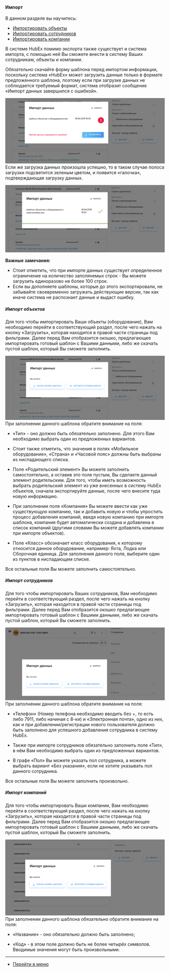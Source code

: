 #### Импорт
В данном разделе вы научитесь:
<html>
  <meta charset="utf-8">
  <title>Быстрый переход внутри документа</title>
 <ul>
       <li><a href="#objects">Импортировать объекты</a></li>
       <li><a href="#workers">Импортировать сотрудников</a></li>
       <li><a href="#companies">Импортировать компании</a></li>
 </ul>
</html>

В системе HubEx помимо экспорта также существует и система импорта, с помощью неё Вы сможете внести в систему Ваших сотрудникам, объекты и компании.

Обязательно скачайте форму шаблона перед импортом информации, поскольку система «HubEx» может загрузить данные только в формате предложенного шаблона, поэтому если при загрузке данных не соблюдается требуемый формат, система отобразит сообщение «Импорт данных завершился с ошибкой».

![imp1.png](/attachments/images/FAQ/USER/Import/imp1.png)
Если же загрузка данных произошла успешно, то в таком случае полоса загрузки подсветится зеленым цветом, и появится «галочка», подтверждающая загрузку данных.

![imp2.png](/attachments/images/FAQ/USER/Import/imp2.png)

**Важные замечания:**
- Стоит отметить, что при импорте данных существует определенное ограничение на количество заполянемых строк - Вы можете загрузить единоразово не более 100 строк.
- Если вы дополняете шаблоны, которые до этого экспортировали, не забывайте своевременно загружать действующие версии, так как иначе система не распознает данные и выдаст ошибку.


<h5 id="objects">Импорт объектов</h5>
Для того чтобы импортировать Ваши объекты (оборудование), Вам необходимо перейти в соответствующий раздел, после чего нажать на кнопку «Загрузить», которая находится в правой части страницы под фильтрами. Далее перед Вам отобразится окошко, предлагающее импортировать готовый шаблон с Вашими данными, либо же скачать пустой шаблон, который Вы сможете заполнить.

![impobj1.png](/attachments/images/FAQ/USER/Import/impobj1.png)
При заполнении данного шаблона обратите внимание на поля:
- «Тип» - оно должно быть обязательно заполнено. Для этого Вам необходимо выбрать один из предложенных вариантов.

- Стоит также отметить, что значения в полях «Мобильное оборудование», «Страна» и «Часовой пояс» должны быть выбраны из ниспадающего списка.

- Поле «Родительский элемент» Вы можете заполнить самостоятельно, а оставив это поле пустым, Вы сделаете данный элемент родительским. Для того, чтобы иметь возможность выбрать родительский элемент из уже внесенных в систему HubEx объектов, сначала экспортируйте данные, после чего внесите туда новую информацию.

- При заполнении поля «Компания» Вы можете ввести как уже существующую компанию, так и добавить новую и чтобы упростить процесс добавления компаний, введя новую компанию при импорте шаблона, компания будет автоматически создана и добавлена в список компаний (другими словами Вы можете добавлять компании при импорте объектов).

- Поле «Класс» обозначает класс оборудования, к которому относится данное оборудование, например: Яхта, Лодка или Сборочная единица. Для заполнения данного поля, выберите один из пунктов в ниспадающем списке.

Все остальные поля Вы можете заполнить самостоятельно.


<h5 id="workers">Импорт сотрудников</h5>

Для того чтобы импортировать Ваших сотрудников, Вам необходимо перейти в соответствующий раздел, после чего нажать на кнопку «Загрузить», которая находится в правой части страницы под фильтрами. Далее перед Вам отобразится окошко предлагающее импортировать готовый шаблон с Вашими данными, либо же скачать пустой шаблон, который Вы сможете заполнить.

![impwork1.png](/attachments/images/FAQ/USER/Import/impworker1.png)
При заполнении данного шаблона обратите внимание на поля:
- «Телефон» (Номер телефона необходимо вводить без +, то есть либо 7911, либо начиная с 8-ки) и «Электронная почта», одно из них, как и при добавлении/регистрации нового пользователя должно быть заполнено для успешного добавления сотрудника в систему HubEx.

- Также при импорте сотрудников обязательно заполнить поле «Тип», в нём Вам необходимо выбрать один из предложенных вариантов.

- В графе «Пол» Вы можете указать пол сотрудника, а можете выбрать вариант «Без указания», если не хотите указывать пол данного сотрудника.

Все остальные поля Вы можете заполнить произвольно.


<h5 id="companies">Импорт компаний</h5>

Для того чтобы импортировать Ваши компании, Вам необходимо перейти в соответствующий раздел, после чего нажать на кнопку «Загрузить», которая находится в правой части страницы под фильтрами. Далее перед Вам отобразится окошко предлагающее импортировать готовый шаблон с Вашими данными, либо же скачать пустой шаблон, который Вы сможете заполнить.

![impcomp1.png](/attachments/images/FAQ/USER/Import/impcomp1.png)
При заполнении данного шаблона обязательно обратите внимание на поля:
- «Название» - оно обязательно должно быть заполнено;

- «Код» - в этом поле должно быть не более четырёх символов. Вводимые значения могут быть произвольными.


___
- [Перейти в меню](http://wiki.hubex.ru)
